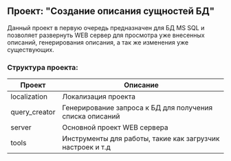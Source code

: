 ﻿## Проект: "Создание описания сущностей БД"

Данный проект в первую очередь предназначен для БД MS SQL и позволяет развернуть WEB сервер  для просмотра уже внесенных описаний,
генерирования описания, а так же изменения уже существующих.

### Структура проекта:
Проект          | Описание
----------------|----------------------
localization    | Локализация проекта
query_creator   | Генерирование запроса к БД для получения списка описаний
server		    | Основной проект WEB сервера
tools           | Инструменты для работы, такие как загрузчик настроек и т.д
